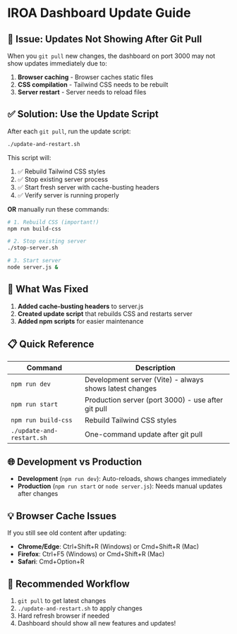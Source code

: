 # IROA Dashboard Update Guide

## 🚨 Issue: Updates Not Showing After Git Pull

When you `git pull` new changes, the dashboard on port 3000 may not show updates immediately due to:
1. **Browser caching** - Browser caches static files
2. **CSS compilation** - Tailwind CSS needs to be rebuilt  
3. **Server restart** - Server needs to reload files

## ✅ Solution: Use the Update Script

After each `git pull`, run the update script:

```bash
./update-and-restart.sh
```

This script will:
1. ✅ Rebuild Tailwind CSS styles
2. ✅ Stop existing server process  
3. ✅ Start fresh server with cache-busting headers
4. ✅ Verify server is running properly

**OR** manually run these commands:

```bash
# 1. Rebuild CSS (important!)
npm run build-css

# 2. Stop existing server
./stop-server.sh

# 3. Start server
node server.js &
```

## 🔧 What Was Fixed

1. **Added cache-busting headers** to server.js
2. **Created update script** that rebuilds CSS and restarts server
3. **Added npm scripts** for easier maintenance

## 📋 Quick Reference

| Command | Description |
|---------|-------------|
| `npm run dev` | Development server (Vite) - always shows latest changes |
| `npm run start` | Production server (port 3000) - use after git pull |
| `npm run build-css` | Rebuild Tailwind CSS styles |
| `./update-and-restart.sh` | One-command update after git pull |

## 🌐 Development vs Production

- **Development** (`npm run dev`): Auto-reloads, shows changes immediately
- **Production** (`npm run start` or `node server.js`): Needs manual updates after changes

## 💡 Browser Cache Issues

If you still see old content after updating:
- **Chrome/Edge**: Ctrl+Shift+R (Windows) or Cmd+Shift+R (Mac)
- **Firefox**: Ctrl+F5 (Windows) or Cmd+Shift+R (Mac)
- **Safari**: Cmd+Option+R

## 🔄 Recommended Workflow

1. `git pull` to get latest changes
2. `./update-and-restart.sh` to apply changes
3. Hard refresh browser if needed
4. Dashboard should show all new features and updates!